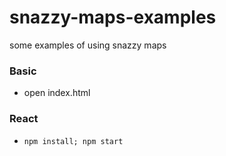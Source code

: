 # snazzy-maps-examples
some examples of using snazzy maps

### Basic

- open index.html

### React

- `npm install; npm start`